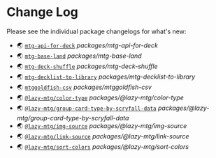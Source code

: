 # Change Log

Please see the individual package changelogs for what's new:

* 🌏 [`mtg-api-for-deck`](./packages/mtg-api-for-deck/CHANGELOG.md "packages/mtg-api-for-deck") *packages/mtg-api-for-deck*
* 🌏 [`mtg-base-land`](./packages/mtg-base-land/CHANGELOG.md "packages/mtg-base-land") *packages/mtg-base-land*
* 🌏 [`mtg-deck-shuffle`](./packages/mtg-deck-shuffle/CHANGELOG.md "packages/mtg-deck-shuffle") *packages/mtg-deck-shuffle*
* 🌏 [`mtg-decklist-to-library`](./packages/mtg-decklist-to-library/CHANGELOG.md "packages/mtg-decklist-to-library") *packages/mtg-decklist-to-library*
* 🌏 [`mtggoldfish-csv`](./packages/mtggoldfish-csv/CHANGELOG.md "packages/mtggoldfish-csv") *packages/mtggoldfish-csv*
* 🌏 [`@lazy-mtg/color-type`](./packages/@lazy-mtg/color-type/CHANGELOG.md "packages/@lazy-mtg/color-type") *packages/@lazy-mtg/color-type*
* 🌏 [`@lazy-mtg/group-card-type-by-scryfall-data`](./packages/@lazy-mtg/group-card-type-by-scryfall-data/CHANGELOG.md "packages/@lazy-mtg/group-card-type-by-scryfall-data") *packages/@lazy-mtg/group-card-type-by-scryfall-data*
* 🌏 [`@lazy-mtg/img-source`](./packages/@lazy-mtg/img-source/CHANGELOG.md "packages/@lazy-mtg/img-source") *packages/@lazy-mtg/img-source*
* 🌏 [`@lazy-mtg/link-source`](./packages/@lazy-mtg/link-source/CHANGELOG.md "packages/@lazy-mtg/link-source") *packages/@lazy-mtg/link-source*
* 🌏 [`@lazy-mtg/sort-colors`](./packages/@lazy-mtg/sort-colors/CHANGELOG.md "packages/@lazy-mtg/sort-colors") *packages/@lazy-mtg/sort-colors*


